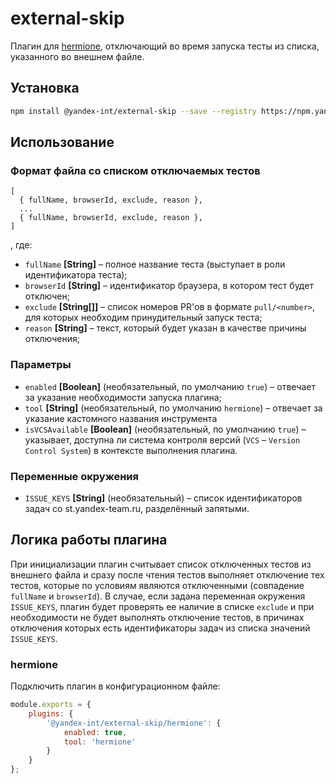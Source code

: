 # external-skip

Плагин для [hermione](https://github.com/gemini-testing/hermione), отключающий во время запуска тесты из списка, указанного во внешнем файле.

## Установка

```bash
npm install @yandex-int/external-skip --save --registry https://npm.yandex-team.ru
```

## Использование

### Формат файла со списком отключаемых тестов

```
[
  { fullName, browserId, exclude, reason },
  ...
  { fullName, browserId, exclude, reason },
]
```

, где:

* `fullName` **[String]** – полное название теста (выступает в роли идентификатора теста);
* `browserId` **[String]** – идентификатор браузера, в котором тест будет отключен;
* `exclude` **[String[]]** – список номеров PR'ов в формате `pull/<number>`, для которых необходим принудительный запуск теста;
* `reason` **[String]** – текст, который будет указан в качестве причины отключения;

### Параметры

* `enabled` **[Boolean]** (необязательный, по умолчанию `true`) – отвечает за указание необходимости запуска плагина;
* `tool` **[String]** (необязательный, по умолчанию `hermione`) – отвечает за указание кастомного названия инструмента
* `isVCSAvailable` **[Boolean]** (необязательный, по умолчанию `true`) – указывает, доступна ли система контроля версий (`VCS` – `Version Control System`) в контексте выполнения плагина.

### Переменные окружения

* `ISSUE_KEYS` **[String]** (необязательный) – список идентификаторов задач со st.yandex-team.ru, разделённый запятыми.

## Логика работы плагина

При инициализации плагин считывает список отключенных тестов из внешнего файла и сразу после чтения тестов выполняет отключение тех тестов, которые по условиям являются отключенными (совпадение `fullName` и `browserId`). В случае, если задана переменная окружения `ISSUE_KEYS`, плагин будет проверять ее наличие в списке `exclude` и при необходимости не будет выполнять отключение тестов, в причинах отключения которых есть идентификаторы задач из списка значений `ISSUE_KEYS`.

### hermione

Подключить плагин в конфигурационном файле:

```js
module.exports = {
    plugins: {
        '@yandex-int/external-skip/hermione': {
            enabled: true,
            tool: 'hermione'
        }
    }
};
```
